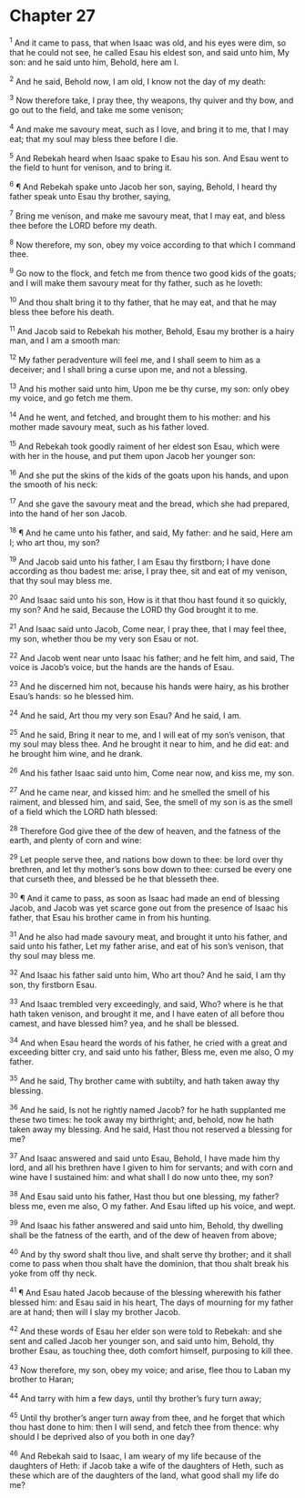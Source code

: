 # Chapter 27

<sup>1</sup> And it came to pass, that when Isaac was old, and his eyes were dim, so that he could not see, he called Esau his eldest son, and said unto him, My son: and he said unto him, Behold, here am I. 

<sup>2</sup> And he said, Behold now, I am old, I know not the day of my death: 

<sup>3</sup> Now therefore take, I pray thee, thy weapons, thy quiver and thy bow, and go out to the field, and take me some venison; 

<sup>4</sup> And make me savoury meat, such as I love, and bring it to me, that I may eat; that my soul may bless thee before I die. 

<sup>5</sup> And Rebekah heard when Isaac spake to Esau his son. And Esau went to the field to hunt for venison, and to bring it. 

<sup>6</sup> ¶ And Rebekah spake unto Jacob her son, saying, Behold, I heard thy father speak unto Esau thy brother, saying, 

<sup>7</sup> Bring me venison, and make me savoury meat, that I may eat, and bless thee before the LORD before my death. 

<sup>8</sup> Now therefore, my son, obey my voice according to that which I command thee. 

<sup>9</sup> Go now to the flock, and fetch me from thence two good kids of the goats; and I will make them savoury meat for thy father, such as he loveth: 

<sup>10</sup> And thou shalt bring it to thy father, that he may eat, and that he may bless thee before his death. 

<sup>11</sup> And Jacob said to Rebekah his mother, Behold, Esau my brother is a hairy man, and I am a smooth man: 

<sup>12</sup> My father peradventure will feel me, and I shall seem to him as a deceiver; and I shall bring a curse upon me, and not a blessing. 

<sup>13</sup> And his mother said unto him, Upon me be thy curse, my son: only obey my voice, and go fetch me them. 

<sup>14</sup> And he went, and fetched, and brought them to his mother: and his mother made savoury meat, such as his father loved. 

<sup>15</sup> And Rebekah took goodly raiment of her eldest son Esau, which were with her in the house, and put them upon Jacob her younger son: 

<sup>16</sup> And she put the skins of the kids of the goats upon his hands, and upon the smooth of his neck: 

<sup>17</sup> And she gave the savoury meat and the bread, which she had prepared, into the hand of her son Jacob. 

<sup>18</sup> ¶ And he came unto his father, and said, My father: and he said, Here am I; who art thou, my son? 

<sup>19</sup> And Jacob said unto his father, I am Esau thy firstborn; I have done according as thou badest me: arise, I pray thee, sit and eat of my venison, that thy soul may bless me. 

<sup>20</sup> And Isaac said unto his son, How is it that thou hast found it so quickly, my son? And he said, Because the LORD thy God brought it to me. 

<sup>21</sup> And Isaac said unto Jacob, Come near, I pray thee, that I may feel thee, my son, whether thou be my very son Esau or not. 

<sup>22</sup> And Jacob went near unto Isaac his father; and he felt him, and said, The voice is Jacob’s voice, but the hands are the hands of Esau. 

<sup>23</sup> And he discerned him not, because his hands were hairy, as his brother Esau’s hands: so he blessed him. 

<sup>24</sup> And he said, Art thou my very son Esau? And he said, I am. 

<sup>25</sup> And he said, Bring it near to me, and I will eat of my son’s venison, that my soul may bless thee. And he brought it near to him, and he did eat: and he brought him wine, and he drank. 

<sup>26</sup> And his father Isaac said unto him, Come near now, and kiss me, my son. 

<sup>27</sup> And he came near, and kissed him: and he smelled the smell of his raiment, and blessed him, and said, See, the smell of my son is as the smell of a field which the LORD hath blessed: 

<sup>28</sup> Therefore God give thee of the dew of heaven, and the fatness of the earth, and plenty of corn and wine: 

<sup>29</sup> Let people serve thee, and nations bow down to thee: be lord over thy brethren, and let thy mother’s sons bow down to thee: cursed be every one that curseth thee, and blessed be he that blesseth thee. 

<sup>30</sup> ¶ And it came to pass, as soon as Isaac had made an end of blessing Jacob, and Jacob was yet scarce gone out from the presence of Isaac his father, that Esau his brother came in from his hunting. 

<sup>31</sup> And he also had made savoury meat, and brought it unto his father, and said unto his father, Let my father arise, and eat of his son’s venison, that thy soul may bless me. 

<sup>32</sup> And Isaac his father said unto him, Who art thou? And he said, I am thy son, thy firstborn Esau. 

<sup>33</sup> And Isaac trembled very exceedingly, and said, Who? where is he that hath taken venison, and brought it me, and I have eaten of all before thou camest, and have blessed him? yea, and he shall be blessed. 

<sup>34</sup> And when Esau heard the words of his father, he cried with a great and exceeding bitter cry, and said unto his father, Bless me, even me also, O my father. 

<sup>35</sup> And he said, Thy brother came with subtilty, and hath taken away thy blessing. 

<sup>36</sup> And he said, Is not he rightly named Jacob? for he hath supplanted me these two times: he took away my birthright; and, behold, now he hath taken away my blessing. And he said, Hast thou not reserved a blessing for me? 

<sup>37</sup> And Isaac answered and said unto Esau, Behold, I have made him thy lord, and all his brethren have I given to him for servants; and with corn and wine have I sustained him: and what shall I do now unto thee, my son? 

<sup>38</sup> And Esau said unto his father, Hast thou but one blessing, my father? bless me, even me also, O my father. And Esau lifted up his voice, and wept. 

<sup>39</sup> And Isaac his father answered and said unto him, Behold, thy dwelling shall be the fatness of the earth, and of the dew of heaven from above; 

<sup>40</sup> And by thy sword shalt thou live, and shalt serve thy brother; and it shall come to pass when thou shalt have the dominion, that thou shalt break his yoke from off thy neck. 

<sup>41</sup> ¶ And Esau hated Jacob because of the blessing wherewith his father blessed him: and Esau said in his heart, The days of mourning for my father are at hand; then will I slay my brother Jacob. 

<sup>42</sup> And these words of Esau her elder son were told to Rebekah: and she sent and called Jacob her younger son, and said unto him, Behold, thy brother Esau, as touching thee, doth comfort himself, purposing to kill thee. 

<sup>43</sup> Now therefore, my son, obey my voice; and arise, flee thou to Laban my brother to Haran; 

<sup>44</sup> And tarry with him a few days, until thy brother’s fury turn away; 

<sup>45</sup> Until thy brother’s anger turn away from thee, and he forget that which thou hast done to him: then I will send, and fetch thee from thence: why should I be deprived also of you both in one day? 

<sup>46</sup> And Rebekah said to Isaac, I am weary of my life because of the daughters of Heth: if Jacob take a wife of the daughters of Heth, such as these which are of the daughters of the land, what good shall my life do me? 


